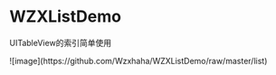 # WZXListDemo
UITableView的索引简单使用
<div>
</div>
![image](https://github.com/Wzxhaha/WZXListDemo/raw/master/list)
